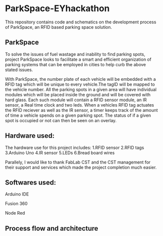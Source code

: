 # ParkSpace-EYhackathon
This repository contains code and schematics on the development process of ParkSpace, an RFID based parking space solution. 

<h2>ParkSpace </h2>
<p>To solve the issues of fuel wastage and inability to find parking spots, project ParkSpace looks to facilitate a smart and efficient organization of parking systems that can be employed in cities to help curb the above stated issues.
  
With ParkSpace, the number plate of each vehicle will be embedded with a RFID tag which will be unique to every vehicle.The tagID will be mapped to the vehicle number. All the parking spots in a given area will have individual modules which will be placed inside the ground and will be covered with hard glass. Each such module will contain a RFID sensor module, an IR sensor, a Real time clock and two leds. When a vehicles RFID tag actuates the RFID reciever as well as the IR sensor, a timer keeps track of the amount of time a vehicle spends on a given parking spot. The status of if a given spot is occupied or not can then be seen on an overlay.
</p>

<h2> Hardware used: </h2>
  <p>
The hardware use for this project includes:
1.RFID sensor
2.RFID tags
3.Arduino Uno
4.IR sensor
5.LEDs
6.Bread board wires
  </p>

<p>Parallely, I would like to thank FabLab CST and the CST management for their support and services which made the project completion much easier.</p>

<h2> Softwares used: </h2>
<p>Arduino IDE</p>
<p>Fusion 360</p>
<p>Node Red </p>

  
<h2> Process flow and architecture </h2>


  
